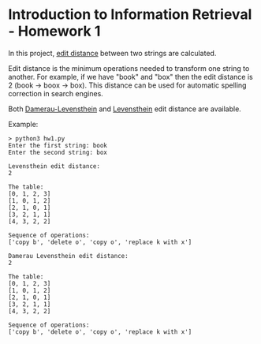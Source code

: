 # Introduction to Information Retrieval - Homework 1

In this project, [edit distance](https://en.wikipedia.org/wiki/Edit_distance) between two strings are calculated.

Edit distance is the minimum operations needed to transform one string to another. For example, if we have "book" and "box" then the edit distance is 2 (book -> boox -> box). 
This distance can be used for automatic spelling correction in search engines.

Both [Damerau-Levensthein](https://en.wikipedia.org/wiki/Damerau%E2%80%93Levenshtein_distance) and [Levensthein](https://en.wikipedia.org/wiki/Levenshtein_distance) edit distance
are available.

Example:

```
> python3 hw1.py
Enter the first string: book
Enter the second string: box

Levensthein edit distance:
2

The table:
[0, 1, 2, 3]
[1, 0, 1, 2]
[2, 1, 0, 1]
[3, 2, 1, 1]
[4, 3, 2, 2]

Sequence of operations:
['copy b', 'delete o', 'copy o', 'replace k with x']

Damerau Levensthein edit distance:
2

The table:
[0, 1, 2, 3]
[1, 0, 1, 2]
[2, 1, 0, 1]
[3, 2, 1, 1]
[4, 3, 2, 2]

Sequence of operations:
['copy b', 'delete o', 'copy o', 'replace k with x']
```
